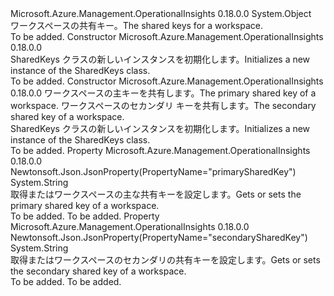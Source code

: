 <Type Name="SharedKeys" FullName="Microsoft.Azure.Management.OperationalInsights.Models.SharedKeys">
  <TypeSignature Language="C#" Value="public class SharedKeys" />
  <TypeSignature Language="ILAsm" Value=".class public auto ansi beforefieldinit SharedKeys extends System.Object" />
  <TypeSignature Language="DocId" Value="T:Microsoft.Azure.Management.OperationalInsights.Models.SharedKeys" />
  <TypeSignature Language="VB.NET" Value="Public Class SharedKeys" />
  <TypeSignature Language="F#" Value="type SharedKeys = class" />
  <AssemblyInfo>
    <AssemblyName>Microsoft.Azure.Management.OperationalInsights</AssemblyName>
    <AssemblyVersion>0.18.0.0</AssemblyVersion>
  </AssemblyInfo>
  <Base>
    <BaseTypeName>System.Object</BaseTypeName>
  </Base>
  <Interfaces />
  <Docs>
    <summary>
            <span data-ttu-id="f6378-101">ワークスペースの共有キー。</span><span class="sxs-lookup"><span data-stu-id="f6378-101">The shared keys for a workspace.</span></span>
            </summary>
    <remarks>To be added.</remarks>
  </Docs>
  <Members>
    <Member MemberName=".ctor">
      <MemberSignature Language="C#" Value="public SharedKeys ();" />
      <MemberSignature Language="ILAsm" Value=".method public hidebysig specialname rtspecialname instance void .ctor() cil managed" />
      <MemberSignature Language="DocId" Value="M:Microsoft.Azure.Management.OperationalInsights.Models.SharedKeys.#ctor" />
      <MemberSignature Language="VB.NET" Value="Public Sub New ()" />
      <MemberType>Constructor</MemberType>
      <AssemblyInfo>
        <AssemblyName>Microsoft.Azure.Management.OperationalInsights</AssemblyName>
        <AssemblyVersion>0.18.0.0</AssemblyVersion>
      </AssemblyInfo>
      <Parameters />
      <Docs>
        <summary>
            <span data-ttu-id="f6378-102">SharedKeys クラスの新しいインスタンスを初期化します。</span><span class="sxs-lookup"><span data-stu-id="f6378-102">Initializes a new instance of the SharedKeys class.</span></span>
            </summary>
        <remarks>To be added.</remarks>
      </Docs>
    </Member>
    <Member MemberName=".ctor">
      <MemberSignature Language="C#" Value="public SharedKeys (string primarySharedKey = null, string secondarySharedKey = null);" />
      <MemberSignature Language="ILAsm" Value=".method public hidebysig specialname rtspecialname instance void .ctor(string primarySharedKey, string secondarySharedKey) cil managed" />
      <MemberSignature Language="DocId" Value="M:Microsoft.Azure.Management.OperationalInsights.Models.SharedKeys.#ctor(System.String,System.String)" />
      <MemberSignature Language="VB.NET" Value="Public Sub New (Optional primarySharedKey As String = null, Optional secondarySharedKey As String = null)" />
      <MemberSignature Language="F#" Value="new Microsoft.Azure.Management.OperationalInsights.Models.SharedKeys : string * string -&gt; Microsoft.Azure.Management.OperationalInsights.Models.SharedKeys" Usage="new Microsoft.Azure.Management.OperationalInsights.Models.SharedKeys (primarySharedKey, secondarySharedKey)" />
      <MemberType>Constructor</MemberType>
      <AssemblyInfo>
        <AssemblyName>Microsoft.Azure.Management.OperationalInsights</AssemblyName>
        <AssemblyVersion>0.18.0.0</AssemblyVersion>
      </AssemblyInfo>
      <Parameters>
        <Parameter Name="primarySharedKey" Type="System.String" />
        <Parameter Name="secondarySharedKey" Type="System.String" />
      </Parameters>
      <Docs>
        <param name="primarySharedKey"><span data-ttu-id="f6378-103">ワークスペースの主キーを共有します。</span><span class="sxs-lookup"><span data-stu-id="f6378-103">The primary shared key of a workspace.</span></span></param>
        <param name="secondarySharedKey"><span data-ttu-id="f6378-104">ワークスペースのセカンダリ キーを共有します。</span><span class="sxs-lookup"><span data-stu-id="f6378-104">The secondary shared key of a workspace.</span></span></param>
        <summary>
            <span data-ttu-id="f6378-105">SharedKeys クラスの新しいインスタンスを初期化します。</span><span class="sxs-lookup"><span data-stu-id="f6378-105">Initializes a new instance of the SharedKeys class.</span></span>
            </summary>
        <remarks>To be added.</remarks>
      </Docs>
    </Member>
    <Member MemberName="PrimarySharedKey">
      <MemberSignature Language="C#" Value="public string PrimarySharedKey { get; set; }" />
      <MemberSignature Language="ILAsm" Value=".property instance string PrimarySharedKey" />
      <MemberSignature Language="DocId" Value="P:Microsoft.Azure.Management.OperationalInsights.Models.SharedKeys.PrimarySharedKey" />
      <MemberSignature Language="VB.NET" Value="Public Property PrimarySharedKey As String" />
      <MemberSignature Language="F#" Value="member this.PrimarySharedKey : string with get, set" Usage="Microsoft.Azure.Management.OperationalInsights.Models.SharedKeys.PrimarySharedKey" />
      <MemberType>Property</MemberType>
      <AssemblyInfo>
        <AssemblyName>Microsoft.Azure.Management.OperationalInsights</AssemblyName>
        <AssemblyVersion>0.18.0.0</AssemblyVersion>
      </AssemblyInfo>
      <Attributes>
        <Attribute>
          <AttributeName>Newtonsoft.Json.JsonProperty(PropertyName="primarySharedKey")</AttributeName>
        </Attribute>
      </Attributes>
      <ReturnValue>
        <ReturnType>System.String</ReturnType>
      </ReturnValue>
      <Docs>
        <summary>
            <span data-ttu-id="f6378-106">取得またはワークスペースの主な共有キーを設定します。</span><span class="sxs-lookup"><span data-stu-id="f6378-106">Gets or sets the primary shared key of a workspace.</span></span>
            </summary>
        <value>To be added.</value>
        <remarks>To be added.</remarks>
      </Docs>
    </Member>
    <Member MemberName="SecondarySharedKey">
      <MemberSignature Language="C#" Value="public string SecondarySharedKey { get; set; }" />
      <MemberSignature Language="ILAsm" Value=".property instance string SecondarySharedKey" />
      <MemberSignature Language="DocId" Value="P:Microsoft.Azure.Management.OperationalInsights.Models.SharedKeys.SecondarySharedKey" />
      <MemberSignature Language="VB.NET" Value="Public Property SecondarySharedKey As String" />
      <MemberSignature Language="F#" Value="member this.SecondarySharedKey : string with get, set" Usage="Microsoft.Azure.Management.OperationalInsights.Models.SharedKeys.SecondarySharedKey" />
      <MemberType>Property</MemberType>
      <AssemblyInfo>
        <AssemblyName>Microsoft.Azure.Management.OperationalInsights</AssemblyName>
        <AssemblyVersion>0.18.0.0</AssemblyVersion>
      </AssemblyInfo>
      <Attributes>
        <Attribute>
          <AttributeName>Newtonsoft.Json.JsonProperty(PropertyName="secondarySharedKey")</AttributeName>
        </Attribute>
      </Attributes>
      <ReturnValue>
        <ReturnType>System.String</ReturnType>
      </ReturnValue>
      <Docs>
        <summary>
            <span data-ttu-id="f6378-107">取得またはワークスペースのセカンダリの共有キーを設定します。</span><span class="sxs-lookup"><span data-stu-id="f6378-107">Gets or sets the secondary shared key of a workspace.</span></span>
            </summary>
        <value>To be added.</value>
        <remarks>To be added.</remarks>
      </Docs>
    </Member>
  </Members>
</Type>